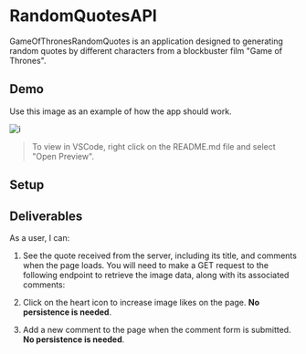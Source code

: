 # RandomQuotesAPI

GameOfThronesRandomQuotes is an application designed to generating random quotes by different characters from a blockbuster film "Game of Thrones".

## Demo

Use this image as an example of how the app should work.

![i](assets/demo.gif)

> To view in VSCode, right click on the README.md file and select "Open Preview".



## Setup



## Deliverables

As a user, I can:

1. See the quote received from the server, including its title,  and
   comments when the page loads. You will need to make a GET request to the
   following endpoint to retrieve the image data, along with its associated
   comments:


2. Click on the heart icon to increase image likes on the page. **No persistence
   is needed**.

3. Add a new comment to the page when the comment form is submitted. **No
   persistence is needed**.



